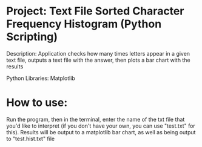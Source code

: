 # Project: Text File Sorted Character Frequency Histogram (Python Scripting)

Description: Application checks how many times letters appear in a given text file, outputs a text file with the answer, then plots a bar chart with the results

Python Libraries: Matplotlib

# How to use:

Run the program, then in the terminal, enter the name of the txt file that you'd like to interpret (if you don't have your own, you can use "test.txt" for this). Results will be output to a matplotlib bar chart, as well as being output to "test.hist.txt" file
